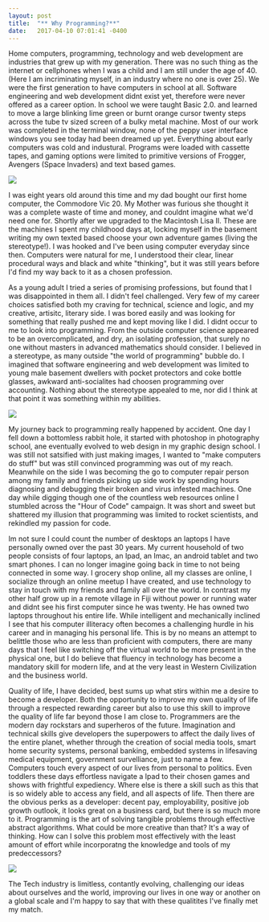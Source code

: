 ```yaml
---
layout: post
title:  "** Why Programming?**"
date:   2017-04-10 07:01:41 -0400
---
```



Home computers, programming, technology and web development are industries that grew up with my generation. There was no such thing as the internet or cellphones when I was a child and I am still under the age of 40. (Here I am incriminating myself, in an industry where no one is over 25). We were the first generation to have computers in school at all.  Software engineering and web development didnt exist yet, therefore were never offered as a career option. In school we were taught Basic 2.0. and learned to move a large blinking lime green or burnt orange cursor twenty steps across the tube tv sized screen of a bulky metal machine. Most of our work was completed in the terminal window, none of the peppy user interface windows you see today had been dreamed up yet. Everything about early computers was cold and industural.  Programs were loaded with cassette tapes, and gaming options were limited to primitive versions of Frogger, Avengers (Space Invaders) and text based games.    


![](http://img2.ali213.net/picfile/News/2015/11/22/201511229254046.jpg)


I was eight years old around this time and my dad bought our first home computer, the Commodore Vic 20. My Mother was furious she thought it was a complete waste of time and money, and couldnt imagine what we'd need one for. Shortly after we upgraded to the Macintosh Lisa II. These are the machines I spent my childhood days at, locking myself in the basement writing my own texted based choose your own adventure games (living the stereotype!).  I was hooked and I've been using computer everyday since then. Computers were natural for me, I understood their clear, linear procedural ways and black and white "thinking", but it was still years before I'd find my way back to it as a chosen profession.

As a young adult I tried a series of promising professions, but found that I was disappointed in them all. I didn't feel challenged.  Very few of my career choices satisfied both my craving for technical, science and logic, and my creative, artisitc, literary side. I was bored easily and was looking for something that really pushed me and kept moving like I did. I didnt occur to me to look into programming. From the outside computer science appeared to be an overcomplicated, and dry, an isolating profession, that surely no one without masters in advanced mathematics should consider.  I believed in a stereotype, as many outside "the world of programming" bubble do. I imagined that software engineering and web development was limited to young male basement dwellers with pocket protectors and coke bottle glasses, awkward anti-socialites had choosen programming over accounting. Nothing about the stereotype appealed to me, nor did I think at that point it was something within my abilities. 


![](http://ilmilaneseimbruttito.com/wp-content/uploads/2016/02/photodune-4665028-nerd-m.jpg)


My journey back to programming really happened by accident. One day I fell down a bottomless rabbit hole, it started with photoshop in photography school, ane eventually evolved to web design in my graphic design school. I was still not satsified with just making images, I wanted to "make computers do stuff" but was still convinced programming was out of my reach. Meanwhile on the side I was becoming the go to computer repair person among my family and friends picking up side work by spending hours diagnosing and debugging their broken and virus infested machines. One day while digging  though one of the countless web resources online I stumbled across the "Hour of Code" campaign. It was short and sweet but shattered my illusion that programming was limited to rocket scientists, and rekindled my passion for code.

Im not sure I could count the number of desktops an laptops I have personally owned over the past 30 years.  My current household of two people consists of four laptops, an Ipad, an Imac, an android tablet and two smart phones. I can no longer imagine going back in time to not being connected in some way. I grocery shop online, all my classes are online, I socialize through an online meetup I have created, and use technology to stay in touch with my friends and family all over the world. In contrast my other half grow up in a remote village in Fiji without power or running water and didnt see his first computer since he was twenty. He has owned two laptops throughout his entire life. While intelligent and mechanically inclined I see that his computer illiteracy often becomes a challenging hurdle in his career and in managing his personal life.  This is by no means an attempt to belittle those who are less than proficient with computers, there are many days that I feel like switching off the virtual world to be more present in the physical one, but I do believe that fluency in technology has become a mandatory skill for modern life, and at the very least in Western Civilization and the business world.

Quality of life, I have decided, best sums up what stirs within me a desire to become a developer. Both the opportunity to improve my own quality of life through a respected rewarding career but also to use this skill to improve the quality of life far beyond those I am close to.  Programmers are the modern day rockstars and superheros of the future.  Imagination and technical skills give developers the superpowers to affect the daily lives of the entire planet, whether through the creation of social media tools, smart home security systems, personal banking, embedded systems in lifesaving medical equipment, government survelliance, just to name a few. Computers touch every aspect of our lives from personal to politics.  Even toddlers these days effortless navigate a Ipad to their chosen games and shows with frightful expediency. Where else is there a skill such as this that is so widely able to access any field, and all aspects of life. Then there are the obvious perks as a developer: decent pay, employability, positive job growth outlook, it looks great on a business card, but there is so much more to it.  Programming is the art of solving tangible problems through effective abstract algorithms. What could be more creative than that?  It's a way of thinking.  How can I solve this problem most effectively with the least amount of effort while incorporatng the knowledge and tools of my predeccessors?  

![](http://1a6da9xan5u49y7t5a2i1m1d.wpengine.netdna-cdn.com/wp-content/uploads/2014/10/Superhero-Leader-JPG-300x275.jpg)

The Tech industry is limitless, contantly evolving, challenging our ideas about ourselves and the world, improving our lives in one way or another on a global scale and I'm happy to say that with these qualitites I've finally met my match.
